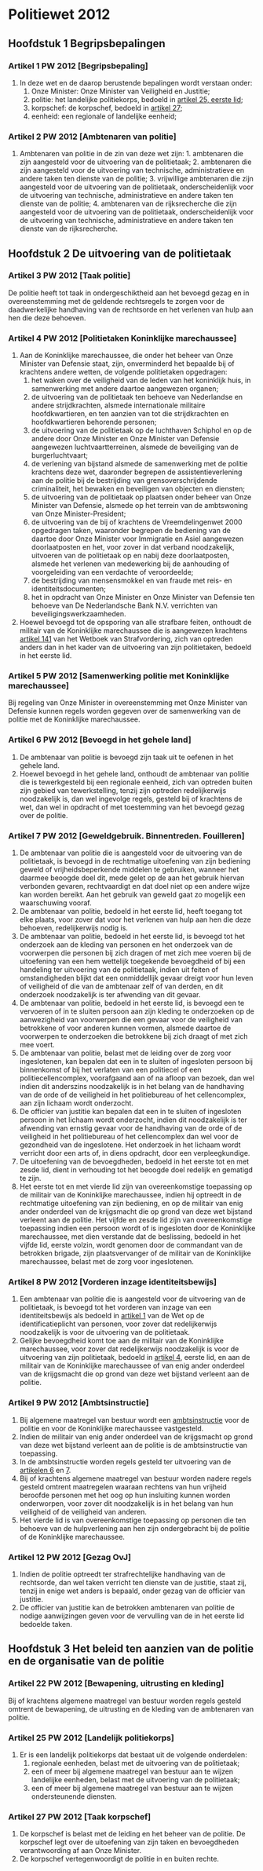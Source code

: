 # Politiewet 2012

## Hoofdstuk 1 Begripsbepalingen

### Artikel 1 PW 2012 [Begripsbepaling]

1. In deze wet en de daarop berustende bepalingen wordt verstaan onder:
    1. Onze Minister: Onze Minister van Veiligheid en Justitie;
    2. politie: het landelijke politiekorps, bedoeld in [artikel 25, eerste lid](#artikel-25-pw-2012-landelijk-politiekorps);
    3. korpschef: de korpschef, bedoeld in [artikel 27](#artikel-27-pw-2012-taak-korpschef);
    4. eenheid: een regionale of landelijke eenheid;

### Artikel 2 PW 2012 [Ambtenaren van politie]

1. Ambtenaren van politie in de zin van deze wet zijn: 1. ambtenaren die zijn aangesteld voor de uitvoering van de politietaak; 2. ambtenaren die zijn aangesteld voor de uitvoering van technische, administratieve en andere taken ten dienste van de politie; 3. vrijwillige ambtenaren die zijn aangesteld voor de uitvoering van de politietaak, onderscheidenlijk voor de uitvoering van technische, administratieve en andere taken ten dienste van de politie; 4.
   ambtenaren van de rijksrecherche die zijn aangesteld voor de uitvoering van de politietaak, onderscheidenlijk voor de uitvoering van technische, administratieve en andere taken ten dienste van de rijksrecherche.

## Hoofdstuk 2 De uitvoering van de politietaak

### Artikel 3 PW 2012 [Taak politie]

De politie heeft tot taak in ondergeschiktheid aan het bevoegd gezag en in overeenstemming met de geldende rechtsregels te zorgen voor de daadwerkelijke handhaving van de rechtsorde en het verlenen van hulp aan hen die deze behoeven.

### Artikel 4 PW 2012 [Politietaken Koninklijke marechaussee]

1. Aan de Koninklijke marechaussee, die onder het beheer van Onze Minister van Defensie staat, zijn, onverminderd het bepaalde bij of krachtens andere wetten, de volgende politietaken opgedragen:
    1. het waken over de veiligheid van de leden van het koninklijk huis, in samenwerking met andere daartoe aangewezen organen;
    2. de uitvoering van de politietaak ten behoeve van Nederlandse en andere strijdkrachten, alsmede internationale militaire hoofdkwartieren, en ten aanzien van tot die strijdkrachten en hoofdkwartieren behorende personen;
    3. de uitvoering van de politietaak op de luchthaven Schiphol en op de andere door Onze Minister en Onze Minister van Defensie aangewezen luchtvaartterreinen, alsmede de beveiliging van de burgerluchtvaart;
    4. de verlening van bijstand alsmede de samenwerking met de politie krachtens deze wet, daaronder begrepen de assistentieverlening aan de politie bij de bestrijding van grensoverschrijdende criminaliteit, het bewaken en beveiligen van objecten en diensten;
    5. de uitvoering van de politietaak op plaatsen onder beheer van Onze Minister van Defensie, alsmede op het terrein van de ambtswoning van Onze Minister-President;
    6. de uitvoering van de bij of krachtens de Vreemdelingenwet 2000 opgedragen taken, waaronder begrepen de bediening van de daartoe door Onze Minister voor Immigratie en Asiel aangewezen doorlaatposten en het, voor zover in dat verband noodzakelijk, uitvoeren van de politietaak op en nabij deze doorlaatposten, alsmede het verlenen van medewerking bij de aanhouding of voorgeleiding van een verdachte of veroordeelde;
    7. de bestrijding van mensensmokkel en van fraude met reis- en identiteitsdocumenten;
    8. het in opdracht van Onze Minister en Onze Minister van Defensie ten behoeve van De Nederlandsche Bank N.V. verrichten van beveiligingswerkzaamheden.
2. Hoewel bevoegd tot de opsporing van alle strafbare feiten, onthoudt de militair van de Koninklijke marechaussee die is aangewezen krachtens [artikel 141](wetboek-van-strafvordering.md#artikel-141-wvsv-algemene-opsporingsbevoegdheid) van het Wetboek van Strafvordering, zich van optreden anders dan in het kader van de uitvoering van zijn politietaken, bedoeld in het eerste lid.

### Artikel 5 PW 2012 [Samenwerking politie met Koninklijke marechaussee]

Bij regeling van Onze Minister in overeenstemming met Onze Minister van Defensie kunnen regels worden gegeven over de samenwerking van de politie met de Koninklijke marechaussee.

### Artikel 6 PW 2012 [Bevoegd in het gehele land]

1. De ambtenaar van politie is bevoegd zijn taak uit te oefenen in het gehele land.
2. Hoewel bevoegd in het gehele land, onthoudt de ambtenaar van politie die is tewerkgesteld bij een regionale eenheid, zich van optreden buiten zijn gebied van tewerkstelling, tenzij zijn optreden redelijkerwijs noodzakelijk is, dan wel ingevolge regels, gesteld bij of krachtens de wet, dan wel in opdracht of met toestemming van het bevoegd gezag over de politie.

### Artikel 7 PW 2012 [Geweldgebruik. Binnentreden. Fouilleren]

1. De ambtenaar van politie die is aangesteld voor de uitvoering van de politietaak, is bevoegd in de rechtmatige uitoefening van zijn bediening geweld of vrijheidsbeperkende middelen te gebruiken, wanneer het daarmee beoogde doel dit, mede gelet op de aan het gebruik hiervan verbonden gevaren, rechtvaardigt en dat doel niet op een andere wijze kan worden bereikt. Aan het gebruik van geweld gaat zo mogelijk een waarschuwing vooraf.
2. De ambtenaar van politie, bedoeld in het eerste lid, heeft toegang tot elke plaats, voor zover dat voor het verlenen van hulp aan hen die deze behoeven, redelijkerwijs nodig is.
3. De ambtenaar van politie, bedoeld in het eerste lid, is bevoegd tot het onderzoek aan de kleding van personen en het onderzoek van de voorwerpen die personen bij zich dragen of met zich mee voeren bij de uitoefening van een hem wettelijk toegekende bevoegdheid of bij een handeling ter uitvoering van de politietaak, indien uit feiten of omstandigheden blijkt dat een onmiddellijk gevaar dreigt voor hun leven of veiligheid of die van de ambtenaar zelf of van derden, en dit onderzoek noodzakelijk is ter afwending van dit gevaar.
4. De ambtenaar van politie, bedoeld in het eerste lid, is bevoegd een te vervoeren of in te sluiten persoon aan zijn kleding te onderzoeken op de aanwezigheid van voorwerpen die een gevaar voor de veiligheid van betrokkene of voor anderen kunnen vormen, alsmede daartoe de voorwerpen te onderzoeken die betrokkene bij zich draagt of met zich mee voert.
5. De ambtenaar van politie, belast met de leiding over de zorg voor ingeslotenen, kan bepalen dat een in te sluiten of ingesloten persoon bij binnenkomst of bij het verlaten van een politiecel of een politiecellencomplex, voorafgaand aan of na afloop van bezoek, dan wel indien dit anderszins noodzakelijk is in het belang van de handhaving van de orde of de veiligheid in het politiebureau of het cellencomplex, aan zijn lichaam wordt onderzocht.
6. De officier van justitie kan bepalen dat een in te sluiten of ingesloten persoon in het lichaam wordt onderzocht, indien dit noodzakelijk is ter afwending van ernstig gevaar voor de handhaving van de orde of de veiligheid in het politiebureau of het cellencomplex dan wel voor de gezondheid van de ingeslotene. Het onderzoek in het lichaam wordt verricht door een arts of, in diens opdracht, door een verpleegkundige.
7. De uitoefening van de bevoegdheden, bedoeld in het eerste tot en met zesde lid, dient in verhouding tot het beoogde doel redelijk en gematigd te zijn.
8. Het eerste tot en met vierde lid zijn van overeenkomstige toepassing op de militair van de Koninklijke marechaussee, indien hij optreedt in de rechtmatige uitoefening van zijn bediening, en op de militair van enig ander onderdeel van de krijgsmacht die op grond van deze wet bijstand verleent aan de politie. Het vijfde en zesde lid zijn van overeenkomstige toepassing indien een persoon wordt of is ingesloten door de Koninklijke marechaussee, met dien verstande dat de beslissing, bedoeld in het vijfde lid, eerste volzin, wordt genomen door de commandant van de betrokken brigade, zijn plaatsvervanger of de militair van de Koninklijke marechaussee, belast met de zorg voor ingeslotenen.

### Artikel 8 PW 2012 [Vorderen inzage identiteitsbewijs]

1. Een ambtenaar van politie die is aangesteld voor de uitvoering van de politietaak, is bevoegd tot het vorderen van inzage van een identiteitsbewijs als bedoeld in [artikel 1](wet-op-de-identificatieplicht#artikel-1-wid) van de Wet op de identificatieplicht van personen, voor zover dat redelijkerwijs noodzakelijk is voor de uitvoering van de politietaak.
2. Gelijke bevoegdheid komt toe aan de militair van de Koninklijke marechaussee, voor zover dat redelijkerwijs noodzakelijk is voor de uitvoering van zijn politietaak, bedoeld in [artikel 4](#artikel-4-pw-2012-politietaken-koninklijke-marechaussee), eerste lid, en aan de militair van de Koninklijke marechaussee of van enig ander onderdeel van de krijgsmacht die op grond van deze wet bijstand verleent aan de politie.

### Artikel 9 PW 2012 [Ambtsinstructie]

1. Bij algemene maatregel van bestuur wordt een [ambtsinstructie](ambtsinstructie.md) voor de politie en voor de Koninklijke marechaussee vastgesteld.
2. Indien de militair van enig ander onderdeel van de krijgsmacht op grond van deze wet bijstand verleent aan de politie is de ambtsinstructie van toepassing.
3. In de ambtsinstructie worden regels gesteld ter uitvoering van de [artikelen 6](#artikel-6-pw-2012-bevoegd-in-het-gehele-land) en [7](#artikel-7-pw-2012-geweldgebruik-binnentreden-fouilleren).
4. Bij of krachtens algemene maatregel van bestuur worden nadere regels gesteld omtrent maatregelen waaraan rechtens van hun vrijheid beroofde personen met het oog op hun insluiting kunnen worden onderworpen, voor zover dit noodzakelijk is in het belang van hun veiligheid of de veiligheid van anderen.
5. Het vierde lid is van overeenkomstige toepassing op personen die ten behoeve van de hulpverlening aan hen zijn ondergebracht bij de politie of de Koninklijke marechaussee.

### Artikel 12 PW 2012 [Gezag OvJ]

1. Indien de politie optreedt ter strafrechtelijke handhaving van de rechtsorde, dan wel taken verricht ten dienste van de justitie, staat zij, tenzij in enige wet anders is bepaald, onder gezag van de officier van justitie.
2. De officier van justitie kan de betrokken ambtenaren van politie de nodige aanwijzingen geven voor de vervulling van de in het eerste lid bedoelde taken.

## Hoofdstuk 3 Het beleid ten aanzien van de politie en de organisatie van de politie

### Artikel 22 PW 2012 [Bewapening, uitrusting en kleding]

Bij of krachtens algemene maatregel van bestuur worden regels gesteld omtrent de bewapening, de uitrusting en de kleding van de ambtenaren van politie.

### Artikel 25 PW 2012 [Landelijk politiekorps]

1. Er is een landelijk politiekorps dat bestaat uit de volgende onderdelen:
    1. regionale eenheden, belast met de uitvoering van de politietaak;
    2. een of meer bij algemene maatregel van bestuur aan te wijzen landelijke eenheden, belast met de uitvoering van de politietaak;
    3. een of meer bij algemene maatregel van bestuur aan te wijzen ondersteunende diensten.

### Artikel 27 PW 2012 [Taak korpschef]

1. De korpschef is belast met de leiding en het beheer van de politie. De korpschef legt over de uitoefening van zijn taken en bevoegdheden verantwoording af aan Onze Minister.
2. De korpschef vertegenwoordigt de politie in en buiten rechte.
